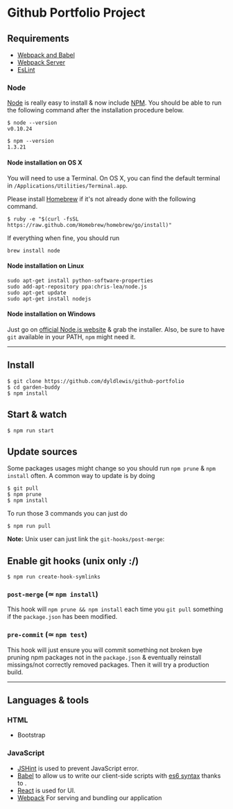 # Github Portfolio Project

## Requirements


- [Webpack and Babel](https://www.learnhowtoprogram.com/react/react-fundamentals/building-an-environment)
- [Webpack Server](https://www.learnhowtoprogram.com/react/react-fundamentals/building-an-environment-development-server-hot-module-replacement)
- [EsLint](https://www.learnhowtoprogram.com/react/react-fundamentals/building-an-environment-linting)


### Node

[Node](http://nodejs.org/) is really easy to install & now include [NPM](https://npmjs.org/).
You should be able to run the following command after the installation procedure
below.

    $ node --version
    v0.10.24

    $ npm --version
    1.3.21

#### Node installation on OS X

You will need to use a Terminal. On OS X, you can find the default terminal in
`/Applications/Utilities/Terminal.app`.

Please install [Homebrew](http://brew.sh/) if it's not already done with the following command.

    $ ruby -e "$(curl -fsSL https://raw.github.com/Homebrew/homebrew/go/install)"

If everything when fine, you should run

    brew install node

#### Node installation on Linux

    sudo apt-get install python-software-properties
    sudo add-apt-repository ppa:chris-lea/node.js
    sudo apt-get update
    sudo apt-get install nodejs

#### Node installation on Windows

Just go on [official Node.js website](http://nodejs.org/) & grab the installer.
Also, be sure to have `git` available in your PATH, `npm` might need it.

---

## Install

    $ git clone https://github.com/dyldlewis/github-portfolio
    $ cd garden-buddy
    $ npm install


## Start & watch

    $ npm run start


## Update sources

Some packages usages might change so you should run `npm prune` & `npm install` often.
A common way to update is by doing

    $ git pull
    $ npm prune
    $ npm install

To run those 3 commands you can just do

    $ npm run pull

**Note:** Unix user can just link the `git-hooks/post-merge`:

## Enable git hooks (unix only :/)

    $ npm run create-hook-symlinks

### `post-merge` (≃ `npm install`)

This hook will `npm prune && npm install` each time you `git pull` something if the `package.json` has been modified.

### `pre-commit` (≃ `npm test`)

This hook will just ensure you will commit something not broken bye pruning npm packages not in the `package.json` & eventually reinstall missings/not correctly removed packages.
Then it will try a production build.

---

## Languages & tools

### HTML

- Bootstrap

### JavaScript

- [JSHint](http://www.jshint.com/docs/) is used to prevent JavaScript error.
- [Babel](https://babeljs.io/) to allow us to write our client-side scripts with [es6 syntax](http://es6.github.io/) thanks to .
- [React](http://facebook.github.io/react) is used for UI.
- [Webpack](https://webpack.github.io/) For serving and bundling our application
